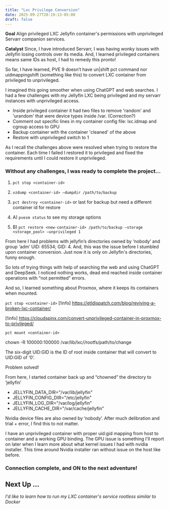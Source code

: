 ```yaml
---
title: "Lxc Privilege Conversion"
date: 2025-09-27T20:19:13-05:00
draft: false
---
```

**Goal** Align privileged LXC Jellyfin container's permissions with unprivileged Servarr companion services.

**Catalyst** Since, I have introduced Servarr, I was having wonky issues with Jellyfin losing controls over its media. And, I learned privileged containers means same IDs as host, I had to remedy this pronto!

So far, I have learned, PVE 9 doesn’t have un|shift pct command nor uidmappingshift (something like this) to convert LXC container from privileged to unprivileged.

I imagined this going smoother when using ChatGPT and web searches. I had a few challenges with my Jellyfin LXC being privileged and my servarr instances with unprivileged access.
- Inside privileged container it had two files to remove 'random' and 'urandom' that were device types inside /var. (Correction?)
- Comment out specific lines in my container config file: lxc.idmap and cgroup access to GPU
- Backup container with the container 'cleaned' of the above
- Restore with unprivileged switch to 1

As I recall the challenges above were resolved when trying to restore the container. Each time I failed I restored it to privileged and fixed the requirements until I could restore it unprivileged.

### Without any challenges, I was ready to complete the project...
1. `pct stop <container-id>`

2. `vzdump <container-id> —dumpdir /path/to/backup`

3. `pct destroy <container-id>` or last for backup but need a different container id for restore

4. A) `pvesm status` to see my storage options

4. B) `pct restore <new-container-id> /path/to/backup —storage <storage_pool> —unprivileged 1`

From here I had problems with jellyfin’s directories owned by ‘nobody’ and group ‘adm’ UID: 65534; GID: 4. And, this was the issue before I stumbled upon container conversion. Just now it is only on Jellyfin's directories, funny enough.

So lots of trying things with help of searching the web and using ChatGPT and DeepSeek. I noticed nothing works, dead end reached inside container operations with “not permitted” errors.

And so, I learned something about Proxmox, where it keeps its containers when mounted.

`pct stop <container-id>`
[!info] https://etldispatch.com/blog/reviving-a-broken-lxc-container/

[!info] https://cloudspinx.com/convert-unprivileged-container-in-proxmox-to-privileged/

`pct mount <container-id>`

chown -R 100000:100000 /var/lib/lxc/<ct-id>/rootfs/path/to/change

The six-digit UID:GID is the ID of root inside container that will convert to UID:GID of ‘0’.

Problem solved!

From here, I started container back up and “chowned” the directory to ‘jellyfin’

- JELLYFIN_DATA_DIR="/var/lib/jellyfin"
- JELLYFIN_CONFIG_DIR="/etc/jellyfin"
- JELLYFIN_LOG_DIR="/var/log/jellyfin"
- JELLYFIN_CACHE_DIR="/var/cache/jellyfin"

Nvidia device files are also owned by ‘nobody’. After much delibration and trial + error, I find this to not matter.

I have an unprivileged container with proper uid:gid mapping from host to container and a working GPU binding. The GPU issue is something I'll report on later when I learn more about what kernel issues I had with nvidia installer. This time around Nvidia installer ran without issue on the host like before. 

### Connection complete, and ON to the next adventure!

## Next Up ...
*I'd like to learn how to run my LXC container's service rootless similar to Docker*
